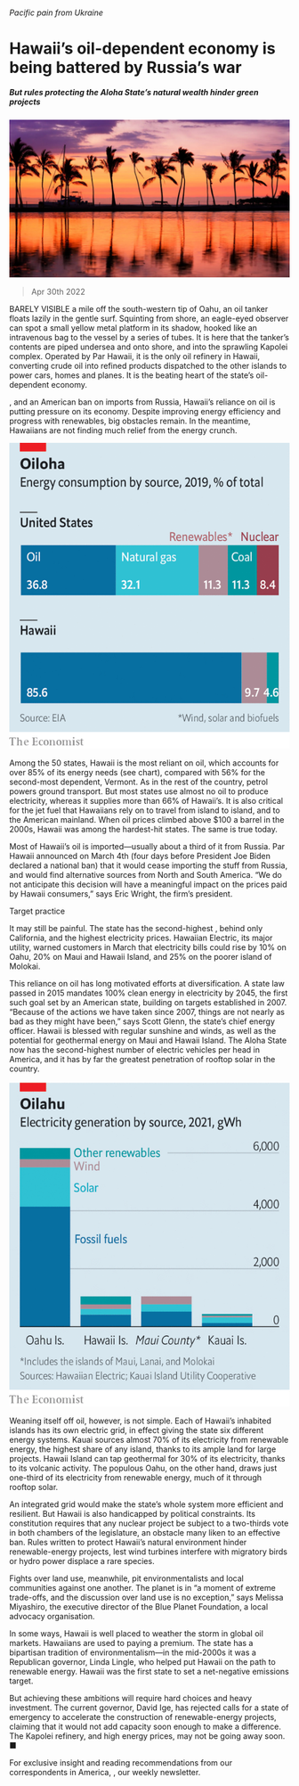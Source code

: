 ###### Pacific pain from Ukraine

# Hawaii’s oil-dependent economy is being battered by Russia’s war 

##### But rules protecting the Aloha State’s natural wealth hinder green projects 

![image](images/20220430_blp901.jpg) 

> Apr 30th 2022 

BARELY VISIBLE a mile off the south-western tip of Oahu, an oil tanker floats lazily in the gentle surf. Squinting from shore, an eagle-eyed observer can spot a small yellow metal platform in its shadow, hooked like an intravenous bag to the vessel by a series of tubes. It is here that the tanker’s contents are piped undersea and onto shore, and into the sprawling Kapolei complex. Operated by Par Hawaii, it is the only oil refinery in Hawaii, converting crude oil into refined products dispatched to the other islands to power cars, homes and planes. It is the beating heart of the state’s oil-dependent economy.

, and an American ban on imports from Russia, Hawaii’s reliance on oil is putting pressure on its economy. Despite improving energy efficiency and progress with renewables, big obstacles remain. In the meantime, Hawaiians are not finding much relief from the energy crunch.

![image](images/20220430_usc207.png) 


Among the 50 states, Hawaii is the most reliant on oil, which accounts for over 85% of its energy needs (see chart), compared with 56% for the second-most dependent, Vermont. As in the rest of the country, petrol powers ground transport. But most states use almost no oil to produce electricity, whereas it supplies more than 66% of Hawaii’s. It is also critical for the jet fuel that Hawaiians rely on to travel from island to island, and to the American mainland. When oil prices climbed above $100 a barrel in the 2000s, Hawaii was among the hardest-hit states. The same is true today.


Most of Hawaii’s oil is imported—usually about a third of it from Russia. Par Hawaii announced on March 4th (four days before President Joe Biden declared a national ban) that it would cease importing the stuff from Russia, and would find alternative sources from North and South America. “We do not anticipate this decision will have a meaningful impact on the prices paid by Hawaii consumers,” says Eric Wright, the firm’s president.

Target practice

It may still be painful. The state has the second-highest , behind only California, and the highest electricity prices. Hawaiian Electric, its major utility, warned customers in March that electricity bills could rise by 10% on Oahu, 20% on Maui and Hawaii Island, and 25% on the poorer island of Molokai.

This reliance on oil has long motivated efforts at diversification. A state law passed in 2015 mandates 100% clean energy in electricity by 2045, the first such goal set by an American state, building on targets established in 2007. “Because of the actions we have taken since 2007, things are not nearly as bad as they might have been,” says Scott Glenn, the state’s chief energy officer. Hawaii is blessed with regular sunshine and winds, as well as the potential for geothermal energy on Maui and Hawaii Island. The Aloha State now has the second-highest number of electric vehicles per head in America, and it has by far the greatest penetration of rooftop solar in the country.

![image](images/20220430_usc208.png) 


Weaning itself off oil, however, is not simple. Each of Hawaii’s inhabited islands has its own electric grid, in effect giving the state six different energy systems. Kauai sources almost 70% of its electricity from renewable energy, the highest share of any island, thanks to its ample land for large projects. Hawaii Island can tap geothermal for 30% of its electricity, thanks to its volcanic activity. The populous Oahu, on the other hand, draws just one-third of its electricity from renewable energy, much of it through rooftop solar.

An integrated grid would make the state’s whole system more efficient and resilient. But Hawaii is also handicapped by political constraints. Its constitution requires that any nuclear project be subject to a two-thirds vote in both chambers of the legislature, an obstacle many liken to an effective ban. Rules written to protect Hawaii’s natural environment hinder renewable-energy projects, lest wind turbines interfere with migratory birds or hydro power displace a rare species.

Fights over land use, meanwhile, pit environmentalists and local communities against one another. The planet is in “a moment of extreme trade-offs, and the discussion over land use is no exception,” says Melissa Miyashiro, the executive director of the Blue Planet Foundation, a local advocacy organisation.

In some ways, Hawaii is well placed to weather the storm in global oil markets. Hawaiians are used to paying a premium. The state has a bipartisan tradition of environmentalism—in the mid-2000s it was a Republican governor, Linda Lingle, who helped put Hawaii on the path to renewable energy. Hawaii was the first state to set a net-negative emissions target.

But achieving these ambitions will require hard choices and heavy investment. The current governor, David Ige, has rejected calls for a state of emergency to accelerate the construction of renewable-energy projects, claiming that it would not add capacity soon enough to make a difference. The Kapolei refinery, and high energy prices, may not be going away soon. ■

For exclusive insight and reading recommendations from our correspondents in America, , our weekly newsletter.


